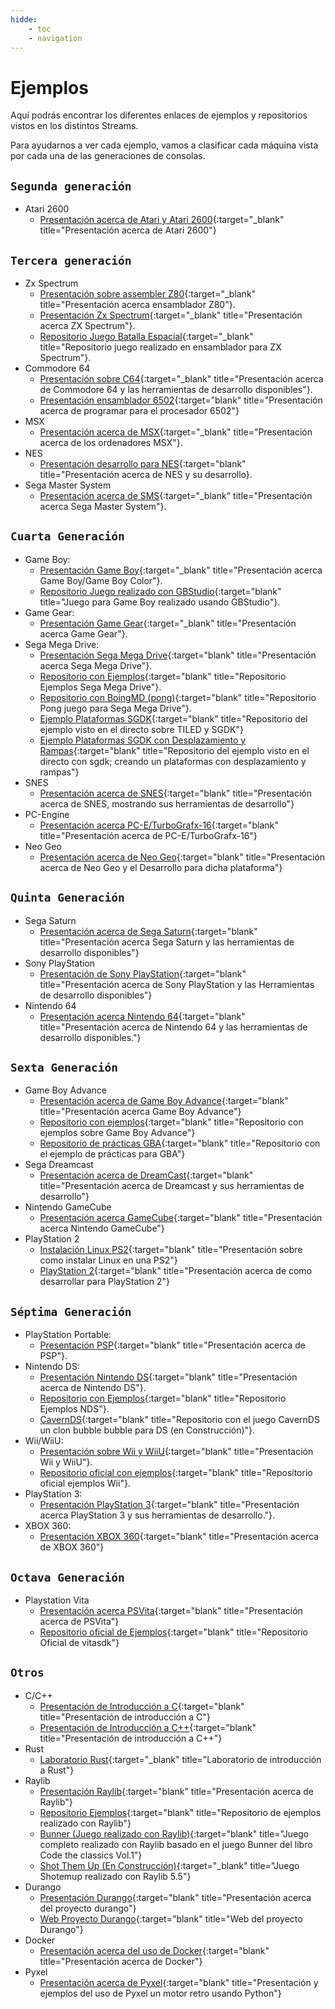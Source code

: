 ```yaml
---
hidde:
    - toc
    - navigation
---
```

# Ejemplos

Aquí podrás encontrar los diferentes enlaces de ejemplos y repositorios vistos en los distintos Streams.

Para ayudarnos a ver cada ejemplo, vamos a clasificar cada máquina vista por cada una de las generaciones de consolas.

## ```Segunda generación```

* Atari 2600
    * [Presentación acerca de Atari y Atari 2600](pdfs/atari.pdf){:target="_blank" title="Presentación acerca de Atari 2600"}

## ```Tercera generación```

* Zx Spectrum
    * [Presentación sobre assembler Z80](pdfs/Z80.pdf){:target="_blank" title="Presentación acerca ensamblador Z80"}.
    * [Presentación Zx Spectrum](pdfs/Zx%20Spectrum.pdf){:target="_blank" title="Presentación acerca ZX Spectrum"}.
    * [Repositorio Juego Batalla Espacial](https://github.com/makeclassicgames/ZXgalaticBattle){:target="_blank" title="Repositorio juego realizado en ensamblador para ZX Spectrum"}.
* Commodore 64
    * [Presentación sobre C64](pdfs/C64.pdf){:target="_blank" title="Presentación acerca de Commodore 64 y las herramientas de desarrollo disponibles"}.
    * [Presentación ensamblador 6502](pdfs/6502.pdf){:target="blank" title="Presentación acerca de programar para el procesador 6502"}
* MSX
    * [Presentación acerca de MSX](pdfs/MSX.pdf){:target="_blank" title="Presentación acerca de los ordenadores MSX"}.
* NES
    * [Presentación desarrollo para NES](pdfs/NES.pdf){:target="blank" title="Presentación acerca de NES y su desarrollo}.
* Sega Master System
    * [Presentación acerca de SMS](pdfs/SMS.pdf){:target="_blank" title="Presentación acerca Sega Master System"}.

## ```Cuarta Generación```

* Game Boy:
    * [Presentación Game Boy](pdfs/GB_GBC.pdf){:target="_blank" title="Presentación acerca Game Boy/Game Boy Color"}.
    * [Repositorio Juego realizado con GBStudio](https://github.com/makeclassicgames/evilchairs){:target="blank" title="Juego para Game Boy realizado usando GBStudio"}.
* Game Gear:
    * [Presentación Game Gear](pdfs/SGG.pdf){:target="_blank" title="Presentación acerca Game Gear"}.
* Sega Mega Drive:
    * [Presentación Sega Mega Drive](pdfs/MDrive.pdf){:target="blank" title="Presentación acerca Sega Mega Drive"}.
    * [Repositorio con Ejemplos](https://github.com/zerasul/mdbook-examples){:target="blank" title="Repositorio Ejemplos Sega Mega Drive"}.
    * [Repositorio con BoingMD (pong)](https://github.com/makeclassicgames/BoingSGDK){:target="blank" title="Repositorio Pong juego para Sega Mega Drive"}.
    * [Ejemplo Plataformas SGDK](https://github.com/makeclassicgames/exampleSGDKPlatformer){:target="blank" title="Repositorio del ejemplo visto en el directo sobre TILED y SGDK"}
    * [Ejemplo Plataformas SGDK con Desplazamiento y Rampas](https://github.com/makeclassicgames/sgdkplaformer2){:target="blank" title="Repositorio del ejemplo visto en el directo con sgdk; creando un plataformas con desplazamiento y rampas"}
* SNES
    * [Presentación acerca de SNES](pdfs/SNES.pdf){:target="blank" title="Presentación acerca de SNES, mostrando sus herramientas de desarrollo"}
* PC-Engine
    * [Presentación acerca PC-E/TurboGrafx-16](pdfs/PCE.pdf){:target="blank" title="Presentación acerca de PC-E/TurboGrafx-16"}
* Neo Geo
    * [Presentación acerca de Neo Geo](pdfs/Neo_Geo.pdf){:target="blank" title="Presentación acerca de Neo Geo y el Desarrollo para dicha plataforma"}
    
## ```Quinta Generación```

* Sega Saturn
    * [Presentación acerca de Sega Saturn](pdfs/Sega%20Saturn.pdf){:target="blank" title="Presentación acerca Sega Saturn y las herramientas de desarrollo disponibles"}
* Sony PlayStation
    * [Presentación de Sony PlayStation](pdfs/PS1.pdf){:target="blank" title="Presentación acerca de Sony PlayStation y las Herramientas de desarrollo disponibles"}
* Nintendo 64
    * [Presentación acerca Nintendo 64](pdfs/n64.pdf){:target="blank" title="Presentación acerca de Nintendo 64 y las herramientas de desarrollo disponibles."}

## ```Sexta Generación```

* Game Boy Advance
    * [Presentación acerca de Game Boy Advance](pdfs/Game%20Boy%20Advance.pdf){:target="blank" title="Presentación acerca Game Boy Advance"}
    * [Repositorio con ejemplos](https://github.com/makeclassicgames/gba-examples){:target="blank" title="Repositorio con ejemplos sobre Game Boy Advance"}
    * [Repositorio de prácticas GBA](https://github.com/makeclassicgames/gbaPractice){:target="blank" title="Repositorio con el ejemplo de prácticas para GBA"}
* Sega Dreamcast
    * [Presentación acerca de DreamCast](pdfs/Dreamcast.pdf){:target="blank" title="Presentación acerca de Dreamcast y sus herramientas de desarrollo"}
* Nintendo GameCube
    * [Presentación acerca GameCube](pdfs/GameCube.pdf){:target="blank" title="Presentación acerca Nintendo GameCube"}
* PlayStation 2
    * [Instalación Linux PS2](pdfs/Ps2linux.pdf){:target="blank" title="Presentación sobre como instalar Linux en una PS2"}
    * [PlayStation 2](pdfs/PS2.pdf){:target="blank" title="Presentación acerca de como desarrollar para PlayStation 2"}

## ```Séptima Generación```

* PlayStation Portable:
    * [Presentación PSP](pdfs/PSP.pdf){:target="blank" title="Presentación acerca de PSP"}.
* Nintendo DS:
    * [Presentación Nintendo DS](pdfs/NDS.pdf){:target="blank" title="Presentación acerca de Nintendo DS"}.
    * [Repositorio con Ejemplos](https://github.com/LaJaqueria/nds-examples){:target="blank" title="Repositorio Ejemplos NDS"}.
    * [CavernDS](https://github.com/makeclassicgames/CavernDS){:target="blank" title="Repositorio con el juego CavernDS un clon bubble bubble para DS (en Construcción)"}.
* Wii/WiiU:
    * [Presentación sobre Wii y WiiU](pdfs/Wiii_Wiiu.pdf){:target="blank" title="Presentación Wii y WiiU"}.
    * [Repositorio oficial con ejemplos](https://github.com/devkitPro/wii-examples){:target="blank" title="Repositorio oficial ejemplos Wii"}.
* PlayStation 3:
    * [Presentación PlayStation 3](pdfs/PS3.pdf){:target="blank" title="Presentación acerca PlayStation 3 y sus herramientas de desarrollo."}.
* XBOX 360:
    * [Presentación XBOX 360](pdfs/XBOX360.pdf){:target="blank" title="Presentación acerca de XBOX 360"}

## ```Octava Generación```

* Playstation Vita
    * [Presentación acerca PSVita](pdfs/psvita.pdf){:target="blank" title="Presentación acerca de PSVita"}
    * [Repositorio oficial de Ejemplos](https://github.com/vitasdk/samples){:target="blank" title="Repositorio Oficial de vitasdk"}

## ```Otros```

* C/C++
    * [Presentación de Introducción a C](https://slides.com/zerasul/introduccion-a-c){:target="blank" title="Presentación de introducción a C"}
    * [Presentación de Introducción a C++](https://makeclassicgames.dev/cplusplus/){:target="blank" title="Presentación de introducción a C++"}
* Rust
    * [Laboratorio Rust](https://github.com/zerasul/intro-rustlab){:target="_blank" title="Laboratorio de introducción a Rust"}
* Raylib
    * [Presentación Raylib](pdfs/Raylib.pdf){:target="blank" title="Presentación acerca de Raylib"}
    * [Repositorio Ejemplos](https://github.com/makeclassicgames/raylib-examples){:target="blank" title="Repositorio de ejemplos realizado con Raylib"}
    * [Bunner (Juego realizado con Raylib)](https://github.com/makeclassicgames/bunner){:target="blank" title="Juego completo realizado con Raylib basado en el juego Bunner del libro Code the classics Vol.1"}
    * [Shot Them Up (En Construcción)](https://github.com/makeclassicgames/shotthemup){:target="_blank" title="Juego Shotemup realizado con Raylib 5.5"}
* Durango
    * [Presentación Durango](pdfs/Durango%20Computer-3.pdf){:target="blank" title="Presentación acerca del proyecto durango"}
    * [Web Proyecto Durango](https://durangoretro.com){:target="blank" title="Web del proyecto Durango"}
* Docker
    * [Presentación acerca del uso de Docker](pdfs/Docker.pdf){:target="blank" title="Presentación acerca de Docker"}
* Pyxel
    * [Presentación acerca de Pyxel](pdfs/pyxel.pdf){:target="blank" title="Presentación y ejemplos del uso de Pyxel un motor retro usando Python"}